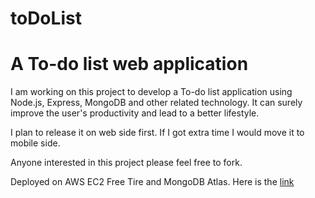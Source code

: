 # toDoList
<h1>A To-do list web application</h1>

<p>I am working on this project to develop a To-do list application using Node.js, Express, MongoDB and other related technology. It can surely improve the user's productivity and lead to a better lifestyle.</p>
<p>I plan to release it on web side first. If I got extra time I would move it to mobile side.</p>
<p> Anyone interested in this project please feel free to fork.</p>

<p> Deployed on AWS EC2 Free Tire and MongoDB Atlas. Here is the <a href=http://ec2-3-129-25-172.us-east-2.compute.amazonaws.com:3333/> link</a></p>

